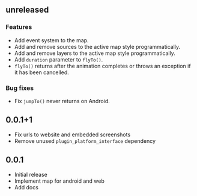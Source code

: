 ## unreleased

### Features

- Add event system to the map.
- Add and remove sources to the active map style programmatically.
- Add and remove layers to the active map style programmatically.
- Add `duration` parameter to `flyTo()`.
- `flyTo()` returns after the animation completes or throws an exception if it
  has been cancelled.

### Bug fixes

- Fix `jumpTo()` never returns on Android.

## 0.0.1+1

- Fix urls to website and embedded screenshots
- Remove unused `plugin_platform_interface` dependency

## 0.0.1

- Initial release
- Implement map for android and web
- Add docs

